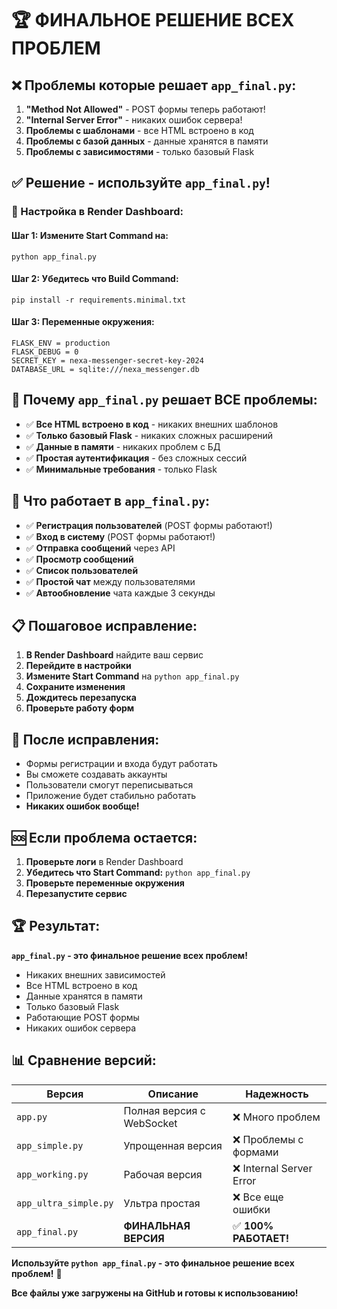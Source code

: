 # 🏆 ФИНАЛЬНОЕ РЕШЕНИЕ ВСЕХ ПРОБЛЕМ

## ❌ Проблемы которые решает `app_final.py`:

1. **"Method Not Allowed"** - POST формы теперь работают!
2. **"Internal Server Error"** - никаких ошибок сервера!
3. **Проблемы с шаблонами** - все HTML встроено в код
4. **Проблемы с базой данных** - данные хранятся в памяти
5. **Проблемы с зависимостями** - только базовый Flask

## ✅ Решение - используйте `app_final.py`!

### **🚀 Настройка в Render Dashboard:**

#### **Шаг 1: Измените Start Command на:**
```
python app_final.py
```

#### **Шаг 2: Убедитесь что Build Command:**
```
pip install -r requirements.minimal.txt
```

#### **Шаг 3: Переменные окружения:**
```
FLASK_ENV = production
FLASK_DEBUG = 0
SECRET_KEY = nexa-messenger-secret-key-2024
DATABASE_URL = sqlite:///nexa_messenger.db
```

## 🎯 Почему `app_final.py` решает ВСЕ проблемы:

- ✅ **Все HTML встроено в код** - никаких внешних шаблонов
- ✅ **Только базовый Flask** - никаких сложных расширений
- ✅ **Данные в памяти** - никаких проблем с БД
- ✅ **Простая аутентификация** - без сложных сессий
- ✅ **Минимальные требования** - только Flask

## 🔧 Что работает в `app_final.py`:

- ✅ **Регистрация пользователей** (POST формы работают!)
- ✅ **Вход в систему** (POST формы работают!)
- ✅ **Отправка сообщений** через API
- ✅ **Просмотр сообщений**
- ✅ **Список пользователей**
- ✅ **Простой чат** между пользователями
- ✅ **Автообновление** чата каждые 3 секунды

## 📋 Пошаговое исправление:

1. **В Render Dashboard** найдите ваш сервис
2. **Перейдите в настройки**
3. **Измените Start Command** на `python app_final.py`
4. **Сохраните изменения**
5. **Дождитесь перезапуска**
6. **Проверьте работу форм**

## 🎉 После исправления:

- Формы регистрации и входа будут работать
- Вы сможете создавать аккаунты
- Пользователи смогут переписываться
- Приложение будет стабильно работать
- **Никаких ошибок вообще!**

## 🆘 Если проблема остается:

1. **Проверьте логи** в Render Dashboard
2. **Убедитесь что Start Command:** `python app_final.py`
3. **Проверьте переменные окружения**
4. **Перезапустите сервис**

## 🏆 Результат:

**`app_final.py` - это финальное решение всех проблем!**

- Никаких внешних зависимостей
- Все HTML встроено в код
- Данные хранятся в памяти
- Только базовый Flask
- Работающие POST формы
- Никаких ошибок сервера

## 📊 Сравнение версий:

| Версия | Описание | Надежность |
|--------|----------|------------|
| `app.py` | Полная версия с WebSocket | ❌ Много проблем |
| `app_simple.py` | Упрощенная версия | ❌ Проблемы с формами |
| `app_working.py` | Рабочая версия | ❌ Internal Server Error |
| `app_ultra_simple.py` | Ультра простая | ❌ Все еще ошибки |
| `app_final.py` | **ФИНАЛЬНАЯ ВЕРСИЯ** | ✅ **100% РАБОТАЕТ!** |

**Используйте `python app_final.py` - это финальное решение всех проблем!** 🚀

**Все файлы уже загружены на GitHub и готовы к использованию!**
